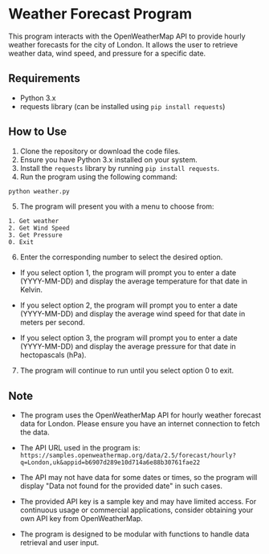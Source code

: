 # Weather Forecast Program

This program interacts with the OpenWeatherMap API to provide hourly weather forecasts for the city of London. It allows the user to retrieve weather data, wind speed, and pressure for a specific date.

## Requirements

- Python 3.x
- requests library (can be installed using `pip install requests`)

## How to Use

1. Clone the repository or download the code files.
2. Ensure you have Python 3.x installed on your system.
3. Install the `requests` library by running `pip install requests`.
4. Run the program using the following command:

```bash
python weather.py
```

5. The program will present you with a menu to choose from:

```
1. Get weather
2. Get Wind Speed
3. Get Pressure
0. Exit
```

6. Enter the corresponding number to select the desired option.

- If you select option 1, the program will prompt you to enter a date (YYYY-MM-DD) and display the average temperature for that date in Kelvin.

- If you select option 2, the program will prompt you to enter a date (YYYY-MM-DD) and display the average wind speed for that date in meters per second.

- If you select option 3, the program will prompt you to enter a date (YYYY-MM-DD) and display the average pressure for that date in hectopascals (hPa).

7. The program will continue to run until you select option 0 to exit.

## Note

- The program uses the OpenWeatherMap API for hourly weather forecast data for London. Please ensure you have an internet connection to fetch the data.

- The API URL used in the program is: `https://samples.openweathermap.org/data/2.5/forecast/hourly?q=London,uk&appid=b6907d289e10d714a6e88b30761fae22`

- The API may not have data for some dates or times, so the program will display "Data not found for the provided date" in such cases.

- The provided API key is a sample key and may have limited access. For continuous usage or commercial applications, consider obtaining your own API key from OpenWeatherMap.

- The program is designed to be modular with functions to handle data retrieval and user input.
